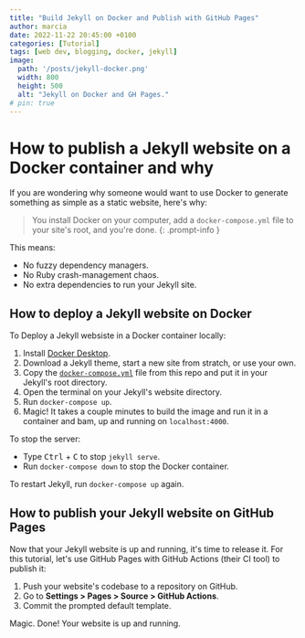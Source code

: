 ```yaml
---
title: "Build Jekyll on Docker and Publish with GitHub Pages"
author: marcia
date: 2022-11-22 20:45:00 +0100
categories: [Tutorial]
tags: [web dev, blogging, docker, jekyll]
image:
  path: '/posts/jekyll-docker.png'
  width: 800
  height: 500
  alt: "Jekyll on Docker and GH Pages."
# pin: true
---
```


# How to publish a Jekyll website on a Docker container and why

If you are wondering why someone would want to use Docker to generate
something as simple as a static website, here's why:

> You install Docker on your computer, add a `docker-compose.yml` file to your site's root, and you're done.
{: .prompt-info }

This means:

- No fuzzy dependency managers.
- No Ruby crash-management chaos.
- No extra dependencies to run your Jekyll site.

## How to deploy a Jekyll website on Docker

To Deploy a Jekyll websiste in a Docker container locally:

1. Install [Docker Desktop](https://www.docker.com/products/docker-desktop/).
1. Download a Jekyll theme, start a new site from stratch, or use your own.
1. Copy the [`docker-compose.yml`](https://github.com/VirtuaCreative/jekyll-on-docker/blob/pages/docker-compose.yml) file from this repo and put it in your Jekyll's root directory.
1. Open the terminal on your Jekyll's website directory.
1. Run `docker-compose up`.
1. Magic! It takes a couple minutes to build the image and run it in a container and bam, up and running on `localhost:4000`.

To stop the server:

- Type <kbd>Ctrl</kbd> + <kbd>C</kbd> to stop `jekyll serve`.
- Run `docker-compose down` to stop the Docker container.

To restart Jekyll, run `docker-compose up` again.

## How to publish your Jekyll website on GitHub Pages

Now that your Jekyll website is up and running, it's time to release it. For this tutorial,
let's use GitHub Pages with GitHub Actions (their CI tool) to publish it:

1. Push your website's codebase to a repository on GitHub.
1. Go to **Settings > Pages > Source > GitHub Actions**.
1. Commit the prompted default template.

Magic. Done! Your website is up and running.

